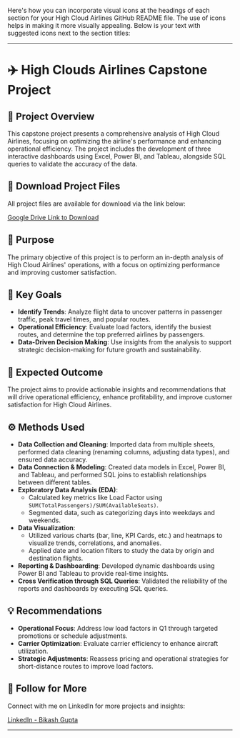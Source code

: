 Here's how you can incorporate visual icons at the headings of each section for your High Cloud Airlines GitHub README file. The use of icons helps in making it more visually appealing. Below is your text with suggested icons next to the section titles:

---

# ✈️ High Clouds Airlines Capstone Project

## 📝 Project Overview  
This capstone project presents a comprehensive analysis of High Cloud Airlines, focusing on optimizing the airline's performance and enhancing operational efficiency. The project includes the development of three interactive dashboards using Excel, Power BI, and Tableau, alongside SQL queries to validate the accuracy of the data.

## 📂 Download Project Files  
All project files are available for download via the link below:

[Google Drive Link to Download](https://drive.google.com/drive/folders/1TAM_0r5LdjNFNeoMiZxcLKiCjvoHdZJW?usp=sharing)


## 🎯 Purpose  
The primary objective of this project is to perform an in-depth analysis of High Cloud Airlines' operations, with a focus on optimizing performance and improving customer satisfaction.

## 🚀 Key Goals  
- **Identify Trends**: Analyze flight data to uncover patterns in passenger traffic, peak travel times, and popular routes.  
- **Operational Efficiency**: Evaluate load factors, identify the busiest routes, and determine the top preferred airlines by passengers.  
- **Data-Driven Decision Making**: Use insights from the analysis to support strategic decision-making for future growth and sustainability.

## 🎯 Expected Outcome  
The project aims to provide actionable insights and recommendations that will drive operational efficiency, enhance profitability, and improve customer satisfaction for High Cloud Airlines.

## ⚙️ Methods Used  

- **Data Collection and Cleaning**: Imported data from multiple sheets, performed data cleaning (renaming columns, adjusting data types), and ensured data accuracy.  
- **Data Connection & Modeling**: Created data models in Excel, Power BI, and Tableau, and performed SQL joins to establish relationships between different tables.  
- **Exploratory Data Analysis (EDA)**:  
    - Calculated key metrics like Load Factor using `SUM(TotalPassengers)/SUM(AvailableSeats)`.  
    - Segmented data, such as categorizing days into weekdays and weekends.  
- **Data Visualization**:  
    - Utilized various charts (bar, line, KPI Cards, etc.) and heatmaps to visualize trends, correlations, and anomalies.  
    - Applied date and location filters to study the data by origin and destination flights.  
- **Reporting & Dashboarding**: Developed dynamic dashboards using Power BI and Tableau to provide real-time insights.  
- **Cross Verification through SQL Queries**: Validated the reliability of the reports and dashboards by executing SQL queries.

## 💡 Recommendations  

- **Operational Focus**: Address low load factors in Q1 through targeted promotions or schedule adjustments.  
- **Carrier Optimization**: Evaluate carrier efficiency to enhance aircraft utilization.  
- **Strategic Adjustments**: Reassess pricing and operational strategies for short-distance routes to improve load factors.

## 🔗 Follow for More  
Connect with me on LinkedIn for more projects and insights:

[LinkedIn - Bikash Gupta](https://www.linkedin.com/in/bikashguptabg/)


---
